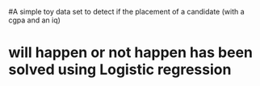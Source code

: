 #A simple toy data set to detect if the placement of a candidate (with a cgpa and an iq) 
# will happen or not happen has been solved using Logistic regression
